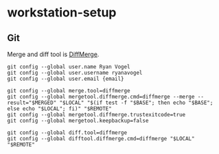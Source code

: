# workstation-setup

## Git

Merge and diff tool is [DiffMerge](https://sourcegear.com/diffmerge/).

```
git config --global user.name Ryan Vogel
git config --global user.username ryanavogel
git config --global user.email {email}

git config --global merge.tool=diffmerge
git config --global mergetool.diffmerge.cmd=diffmerge --merge --result="$MERGED" "$LOCAL" "$(if test -f "$BASE"; then echo "$BASE"; else echo "$LOCAL"; fi)" "$REMOTE"
git config --global mergetool.diffmerge.trustexitcode=true
git config --global mergetool.keepbackup=false

git config --global diff.tool=diffmerge
git config --global difftool.diffmerge.cmd=diffmerge "$LOCAL" "$REMOTE"
```
